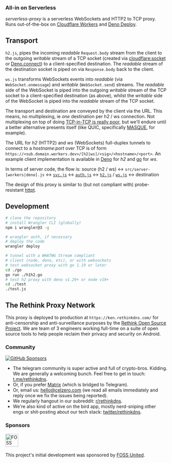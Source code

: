 ### All-in on Serverless

_serverless-proxy_ is a serverless WebSockets and HTTP2 to TCP proxy. Runs out-of-the-box on [Cloudflare Workers](https://workers.dev) and [Deno Deploy](https://deno.com/deploy).

## Transport

`h2.js`, pipes the incoming _readable_ `Request.body` stream from the client to the outgoing _writable_ stream of a TCP socket (created via [cloudflare:socket](https://developers.cloudflare.com/workers/runtime-apis/tcp-sockets) or [Deno.connect](https://doc.deno.land/deno/stable/~/Deno.connect)) to a client-specified destination. The _readable_ stream of the destination socket is piped on via `Response.body` back to the client.

`ws.js` transforms WebSockets events into _readable_ (via `WebSocket.onmessage`) and _writable_ (`WebSocket.send`) streams. The _readable_ side of the WebSocket is piped into the outgoing _writable_ stream of the TCP socket to a client-specified destination (as above), whilst the _writable_ side of the WebSocket is piped into the _readable_ stream of the TCP socket.

The transport and destination are conveyed by the client via the URL. This means, no multiplexing, ie *one* destination per h2 / ws connection. Not multiplexing on top of doing [TCP-in-TCP is really poor](https://sshuttle.readthedocs.io/en/stable/how-it-works.html), but we'll endure until a better alternative presents itself (like QUIC, specifically [MASQUE](https://blog.cloudflare.com/building-privacy-into-internet-standards-and-how-to-make-your-app-more-private-today/), for example).

The URL for *h2* (HTTP2) and *ws* (WebSockets) full-duplex tunnels to connect to a *hostname:port* over TCP is of form `https://<sub.domain.workers.dev>/[h2|ws]/<sig>/<hostname>/<port>`. An example client implementation is available in [Deno](test/test.js) for *h2* and [go](go/h1h2.go) for *ws*.

In terms of server code, the flow is: source (h2 / ws) <-> `src/server-[workers|deno].js` <-> [`svc.js`](src/base/svc.js) <->
[`auth.js`](src/base/auth.js) <-> [`h2.js`](src/proxifier/h2.js) / [`ws.js`](src/proxifier/ws.js) <-> destination

The design of this proxy is similar to (but not compliant with) probe-resistant [httpt](https://github.com/sergeyfrolov/httpt).

## Development

```bash
# clone the repository
# install Wrangler CLI (globally)
npm i wrangler@3 -g

# wrangler auth, if necessary
# deploy the code
wrangler deploy

# tunnel with a WHATWG Stream compliant
# client (node, deno, etc), or with websockets
# test websocket proxy with go 1.19 or later
cd ./go
go run ./h1h2.go
# test h2 proxy with deno v1.29+ or node v19+
cd ./test
./test.js
```

## The Rethink Proxy Network
This proxy is deployed to production at `https://ken.rethinkdns.com/` for anti-censorship and anti-surveillance
purposes by the [Rethink Open Source Project](https://github.com/celzero/rethink-app). We are team of 3 engineers
working full-time on a suite of open source tools to help people reclaim their privacy and security on Android.

### Community
[<img src="https://img.shields.io/github/sponsors/serverless-dns"
     alt="GitHub Sponsors">](https://github.com/sponsors/serverless-dns)
- The telegram community is super active and full of crypto-bros. Kidding. We are generally a welcoming bunch. Feel free to get in touch: [t.me/rethinkdns](https://t.me/rethinkdns).
- Or, if you prefer [Matrix](https://matrix.to/#/!jrTSpJiEkFNNBMhSaE:matrix.org) (which is bridged to Telegram).
- Or, email us: [hello@celzero.com](mailto:hello@celzero.com) (we read all emails immediately and reply once we fix the issues being reported).
- We regularly hangout in our subreddit: [r/rethinkdns](https://reddit.com/r/rethinkdns).
- We're also kind of active on the bird app, mostly nerd-sniping other engs or shit-posting about our tech stack: [twitter/rethinkdns](https://twitter.com/rethinkdns).

### Sponsors
[<img src="https://fossunited.org/files/fossunited-white.svg"
     alt="FOSS United"
     height="40">](https://fossunited.org/grants)&emsp;

This project's initial development was sponsored by [FOSS United](https://fossunited.org/grants).

